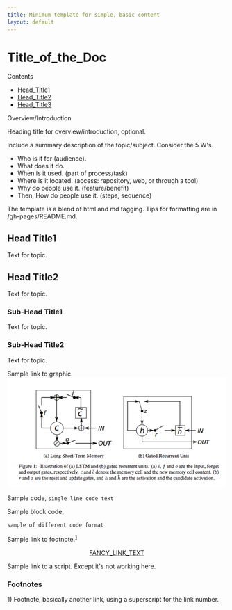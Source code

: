 ```yaml
---
title: Minimum template for simple, basic content
layout: default
---
```


# Title_of_the_Doc

Contents

* [Head_Title1](#head_link1)
* [Head_Title2](#head_link2)
* [Head_Title3](#head_link3)

Overview/Introduction

Heading title for overview/introduction, optional.

Include a summary description of the topic/subject. Consider the 5 W's. 

* Who is it for (audience). 
* What does it do. 
* When is it used. (part of process/task)
* Where is it located. (access: repository, web, or through a tool)
* Why do people use it. (feature/benefit)
* Then, How do people use it. (steps, sequence)

The template is a blend of html and md tagging. Tips for formatting are in /gh-pages/README.md. 

## <a name=“head_link1”>Head Title1</a>

Text for topic. 

## <a name=“head_link2”> Head Title2</a>

Text for topic. 

### Sub-Head Title1

Text for topic. 

### Sub-Head Title2

Text for topic. 

Sample link to graphic.  ![Alt text](./img/lstm_gru.png)

Sample code, `single line code text`

Sample block code, 

```
sample of different code format
```

Sample link to footnote.<sup>[1](#one)</sup>

<p align="center">
<a href=“link_file” type="button" class="btn btn-lg btn-success" onClick="ga('send', 'event', ‘quickstart', 'click');">FANCY_LINK_TEXT</a>
</p>

Sample link to a script. Except it's not working here. 
<script src="http://gist-it.appspot.com/https://github.com/deeplearning4j/dl4j-examples/blob/master/dl4j-examples/src/main/java/org/deeplearning4j/examples/recurrent/character/GravesLSTMCharModellingExample.java?slice=61:82"></script>

### Footnotes

<a name="one">1)</a> Footnote, basically another link, using a superscript for the link number.
